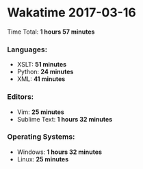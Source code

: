 # Wakatime 2017-03-16

Time Total: **1 hours 57 minutes**

### Languages:
- XSLT: **51 minutes** 
- Python: **24 minutes** 
- XML: **41 minutes** 

### Editors:
- Vim: **25 minutes** 
- Sublime Text: **1 hours 32 minutes** 

### Operating Systems:
- Windows: **1 hours 32 minutes** 
- Linux: **25 minutes** 

